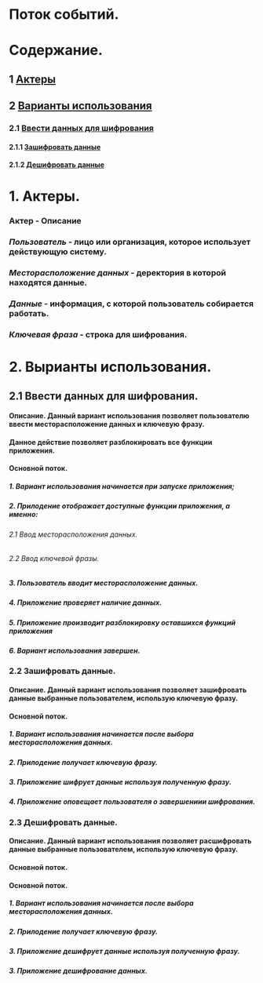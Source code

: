 ﻿# Поток событий.

# Содержание.
## 1 [Актеры](#actors)
## 2 [Варианты использования](#options)
### 2.1 [Ввести данных для шифрования](#input_data)
#### 2.1.1 [Зашифровать данные](#encrypt)
#### 2.1.2 [Дешифровать данные](#decrypt)

<a name="actors"/>

# 1. Актеры.

### **Актер** - **Описание**
### ***Пользователь*** - лицо или организация, которое использует действующую систему.
### ***Месторасположение данных*** - деректория в которой находятся данные.
### ***Данные*** - информация, с которой пользователь собирается работать. 
### ***Ключевая фраза*** - строка для шифрования.

<a name="options"/>

# 2. Вырианты использования.

<a name="input_data"/>

## 2.1 Ввести данных для шифрования.

#### **Описание.** Данный вариант использования позволяет пользователю ввести месторасположение данных и ключевую фразу.
#### Данное действие позволяет разблокировать все функции приложения.
#### **Основной поток.**
##### 1. Вариант использования начинается при запуске приложения;
##### 2. Прилодение отображает доступные функции приложения, а именно:
###### 2.1 Ввод месторасположения данных.
###### 2.2 Ввод ключевой фразы.
##### 3. Пользователь вводит месторасположение данных.
##### 4. Приложение проверяет наличие данных.
##### 5. Приложение производит разблокировку оставшихся функций приложения
##### 6. Вариант использования завершен.

<a name="encrypt"/>

### 2.2 Зашифровать данные.

#### **Описание.** Данный вариант использования позволяет зашифровать данные выбранные пользователем, использую ключевую фразу.
#### **Основной поток.**
##### 1. Вариант использования начинается после выбора месторасположения данных.
##### 2. Прилодение получает ключевую фразу.
##### 3. Приложение шифрует данные используя полученную фразу.
##### 4. Приложение оповещает пользователя о завершениии шифрования.

<a name="decrypt"/>

### 2.3 Дешифровать данные.

#### **Описание.** Данный вариант использования позволяет расшифровать данные выбранные пользователем, использую ключевую фразу.
#### **Основной поток.**
#### **Основной поток.**
##### 1. Вариант использования начинается после выбора месторасположения данных.
##### 2. Прилодение получает ключевую фразу.
##### 3. Приложение дешифрует данные используя полученную фразу.
##### 3. Приложение дешифрование данных.

